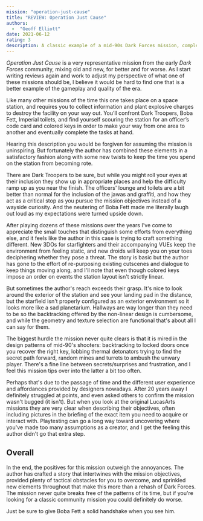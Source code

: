 ```yaml
---
mission: "operation-just-cause"
title: "REVIEW: Operation Just Cause"
authors: 
  -  "Geoff Elliott"
date: 2021-06-12
rating: 3
description: A classic example of a mid-90s Dark Forces mission, complete with keys, Dark Troopers, and explosives. 
---
```


*Operation Just Cause* is a very representative mission from the early *Dark Forces* community, mixing old and new, for better and for worse. As I start writing reviews again and work to adjust my perspective of what one of these missions should be, I believe it would be hard to find one that is a better example of the gameplay and quality of the era.

Like many other missions of the time this one takes place on a space station, and requires you to collect information and plant explosive charges to destroy the facility on your way out. You’ll confront Dark Troopers, Boba Fett, Imperial toilets, and find yourself scouring the station for an officer’s code card and colored keys in order to make your way from one area to another and eventually complete the tasks at hand. 

Hearing this description you would be forgiven for assuming the mission is uninspiring. But fortunately the author has combined these elements in a satisfactory fashion along with some new twists to keep the time you spend on the station from becoming rote.

There are Dark Troopers to be sure, but while you might roll your eyes at their inclusion they show up in appropriate places and help the difficulty ramp up as you near the finish. The officers' lounge and toilets are a bit better than normal for the inclusion of the jawas and graffiti, and how they act as a critical stop as you pursue the mission objectives instead of a wayside curiosity. And the neutering of Boba Fett made me literally laugh out loud as my expectations were turned upside down.

After playing dozens of these missions over the years I've come to appreciate the small touches that distinguish some efforts from everything else, and it feels like the author in this case is trying to craft something different. New 3DOs for starfighters and their accompanying VUEs keep the environment from feeling static, and new droids will keep you on your toes deciphering whether they pose a threat. The story is basic but the author has gone to the effort of re-purposing existing cutscenes and dialogue to keep things moving along, and I'll note that even though colored keys impose an order on events the station layout isn't strictly linear.

But sometimes the author's reach exceeds their grasp. It's nice to look around the exterior of the station and see your landing pad in the distance, but the starfield isn't properly configured as an exterior environment so it looks more like a sad planetarium. Hallways are way longer than they need to be so the backtracking offered by the non-linear design is cumbersome, and while the geometry and texture selection are functional that's about all I can say for them.

The biggest hurdle the mission never quite clears is that it is mired in the design patterns of mid-90's shooters: backtracking to locked doors once you recover the right key, lobbing thermal detonators trying to find the secret path forward, random mines and turrets to ambush the unwary player. There's a fine line between secrets/surprises and frustration, and I feel this mission tips over into the latter a bit too often.

Perhaps that's due to the passage of time and the different user experience and affordances provided by designers nowadays. After 20 years away I definitely struggled at points, and even asked others to confirm the mission wasn't bugged (it isn't). But when you look at the original LucasArts missions they are very clear when describing their objectives, often including pictures in the briefing of the exact item you need to acquire or interact with. Playtesting can go a long way toward uncovering where you've made too many assumptions as a creator, and I get the feeling this author didn't go that extra step.

## Overall

In the end, the positives for this mission outweigh the annoyances. The author has crafted a story that intertwines with the mission objectives, provided plenty of tactical obstacles for you to overcome, and sprinkled new elements throughout that make this more than a rehash of Dark Forces. The mission never quite breaks free of the patterns of its time, but if you're looking for a classic community mission you could definitely do worse.

Just be sure to give Boba Fett a solid handshake when you see him.

